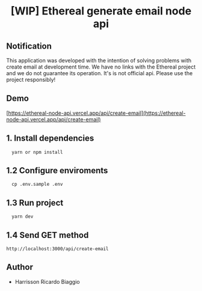 <h1 align="center">[WIP] Ethereal generate email node api</h1>

## Notification
  This application was developed with the intention of solving problems with create email at development time. We have no links with the
  Ethereal project and we do not guarantee its operation.
  It's is not official api.
  Please use the project responsibly!

## Demo
[https://ethereal-node-api.vercel.app/api/create-email](https://ethereal-node-api.vercel.app/api/create-email)

## 1. Install dependencies
```
  yarn or npm install
```

## 1.2 Configure enviroments
```
  cp .env.sample .env
```

## 1.3 Run project
```
  yarn dev
```

## 1.4 Send GET method
```
http://localhost:3000/api/create-email
```

## Author
- Harrisson Ricardo Biaggio
